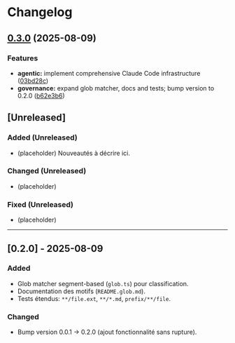 # Changelog

## [0.3.0](https://github.com/omar-el-mountassir/agentic/compare/agentic-workspace-v0.2.0...agentic-workspace-v0.3.0) (2025-08-09)


### Features

* **agentic:** implement comprehensive Claude Code infrastructure ([03bd28c](https://github.com/omar-el-mountassir/agentic/commit/03bd28c493e27fa3490c7a561e6b600e4c99c0cf))
* **governance:** expand glob matcher, docs and tests; bump version to 0.2.0 ([b62e3b6](https://github.com/omar-el-mountassir/agentic/commit/b62e3b6e3e8473e57f69b31c226403f81fa16a1c))

## [Unreleased]

### Added (Unreleased)

- (placeholder) Nouveautés à décrire ici.

### Changed (Unreleased)

- (placeholder)

### Fixed (Unreleased)

- (placeholder)

---

## [0.2.0] - 2025-08-09

### Added

- Glob matcher segment-based (`glob.ts`) pour classification.
- Documentation des motifs (`README.glob.md`).
- Tests étendus: `**/file.ext`, `**/*.md`, `prefix/**/file`.

### Changed

- Bump version 0.0.1 -> 0.2.0 (ajout fonctionnalité sans rupture).
